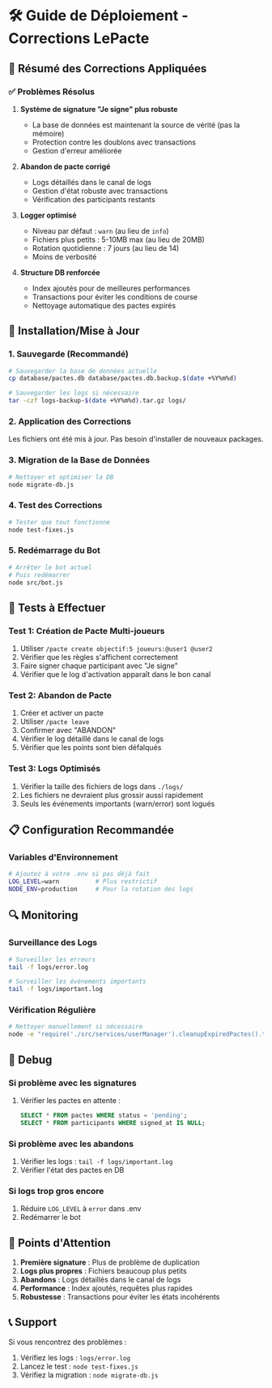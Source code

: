 # 🛠️ Guide de Déploiement - Corrections LePacte

## 🚀 Résumé des Corrections Appliquées

### ✅ Problèmes Résolus

1. **Système de signature "Je signe" plus robuste**
   - La base de données est maintenant la source de vérité (pas la mémoire)
   - Protection contre les doublons avec transactions
   - Gestion d'erreur améliorée

2. **Abandon de pacte corrigé**
   - Logs détaillés dans le canal de logs
   - Gestion d'état robuste avec transactions
   - Vérification des participants restants

3. **Logger optimisé**
   - Niveau par défaut : `warn` (au lieu de `info`)
   - Fichiers plus petits : 5-10MB max (au lieu de 20MB)
   - Rotation quotidienne : 7 jours (au lieu de 14)
   - Moins de verbosité

4. **Structure DB renforcée**
   - Index ajoutés pour de meilleures performances
   - Transactions pour éviter les conditions de course
   - Nettoyage automatique des pactes expirés

## 🔧 Installation/Mise à Jour

### 1. Sauvegarde (Recommandé)
```bash
# Sauvegarder la base de données actuelle
cp database/pactes.db database/pactes.db.backup.$(date +%Y%m%d)

# Sauvegarder les logs si nécessaire
tar -czf logs-backup-$(date +%Y%m%d).tar.gz logs/
```

### 2. Application des Corrections
Les fichiers ont été mis à jour. Pas besoin d'installer de nouveaux packages.

### 3. Migration de la Base de Données
```bash
# Nettoyer et optimiser la DB
node migrate-db.js
```

### 4. Test des Corrections
```bash
# Tester que tout fonctionne
node test-fixes.js
```

### 5. Redémarrage du Bot
```bash
# Arrêter le bot actuel
# Puis redémarrer
node src/bot.js
```

## 🎯 Tests à Effectuer

### Test 1: Création de Pacte Multi-joueurs
1. Utiliser `/pacte create objectif:5 joueurs:@user1 @user2`
2. Vérifier que les règles s'affichent correctement
3. Faire signer chaque participant avec "Je signe"
4. Vérifier que le log d'activation apparaît dans le bon canal

### Test 2: Abandon de Pacte
1. Créer et activer un pacte
2. Utiliser `/pacte leave`
3. Confirmer avec "ABANDON"
4. Vérifier le log détaillé dans le canal de logs
5. Vérifier que les points sont bien défalqués

### Test 3: Logs Optimisés
1. Vérifier la taille des fichiers de logs dans `./logs/`
2. Les fichiers ne devraient plus grossir aussi rapidement
3. Seuls les événements importants (warn/error) sont logués

## 📋 Configuration Recommandée

### Variables d'Environnement
```bash
# Ajoutez à votre .env si pas déjà fait
LOG_LEVEL=warn          # Plus restrictif
NODE_ENV=production     # Pour la rotation des logs
```

## 🔍 Monitoring

### Surveillance des Logs
```bash
# Surveiller les erreurs
tail -f logs/error.log

# Surveiller les événements importants
tail -f logs/important.log
```

### Vérification Régulière
```bash
# Nettoyer manuellement si nécessaire
node -e "require('./src/services/userManager').cleanupExpiredPactes().then(console.log)"
```

## 🐛 Debug

### Si problème avec les signatures
1. Vérifier les pactes en attente : 
   ```sql
   SELECT * FROM pactes WHERE status = 'pending';
   SELECT * FROM participants WHERE signed_at IS NULL;
   ```

### Si problème avec les abandons
1. Vérifier les logs : `tail -f logs/important.log`
2. Vérifier l'état des pactes en DB

### Si logs trop gros encore
1. Réduire `LOG_LEVEL` à `error` dans .env
2. Redémarrer le bot

## 🚨 Points d'Attention

1. **Première signature** : Plus de problème de duplication
2. **Logs plus propres** : Fichiers beaucoup plus petits
3. **Abandons** : Logs détaillés dans le canal de logs
4. **Performance** : Index ajoutés, requêtes plus rapides
5. **Robustesse** : Transactions pour éviter les états incohérents

## 📞 Support

Si vous rencontrez des problèmes :
1. Vérifiez les logs : `logs/error.log`
2. Lancez le test : `node test-fixes.js`
3. Vérifiez la migration : `node migrate-db.js`
